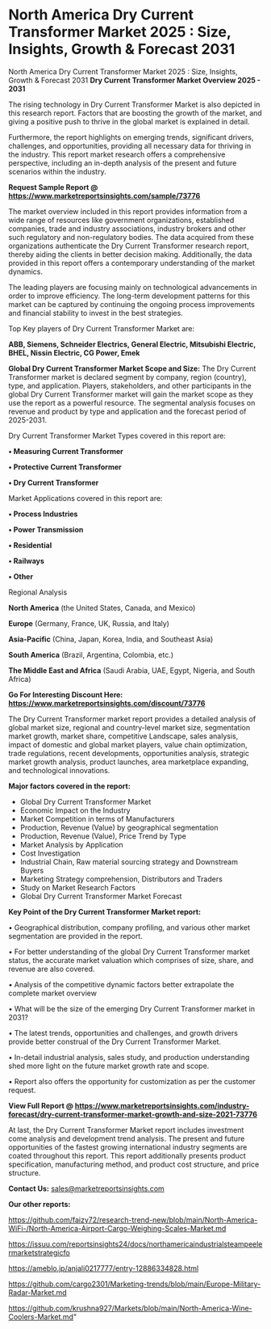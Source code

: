 # North America Dry Current Transformer Market 2025 : Size, Insights, Growth & Forecast 2031
 North America Dry Current Transformer Market 2025 : Size, Insights, Growth & Forecast 2031
<Strong> Dry Current Transformer Market Overview 2025 - 2031</strong>

The rising technology in Dry Current Transformer Market is also depicted in this research report. Factors that are boosting the growth of the market, and giving a positive push to thrive in the global market is explained in detail.

Furthermore, the report highlights on emerging trends, significant drivers, challenges, and opportunities, providing all necessary data for thriving in the industry. This report market research offers a comprehensive perspective, including an in-depth analysis of the present and future scenarios within the industry.

<strong>Request Sample Report @ <a href=https://www.marketreportsinsights.com/sample/73776>https://www.marketreportsinsights.com/sample/73776</a></strong>

The market overview included in this report provides information from a wide range of resources like government organizations, established companies, trade and industry associations, industry brokers and other such regulatory and non-regulatory bodies. The data acquired from these organizations authenticate the Dry Current Transformer research report, thereby aiding the clients in better decision making. Additionally, the data provided in this report offers a contemporary understanding of the market dynamics.

The leading players are focusing mainly on technological advancements in order to improve efficiency. The long-term development patterns for this market can be captured by continuing the ongoing process improvements and financial stability to invest in the best strategies.

Top Key players of Dry Current Transformer Market are:

<strong>ABB, Siemens, Schneider Electrics, General Electric, Mitsubishi Electric, BHEL, Nissin Electric, CG Power, Emek</strong>

<strong><b>Global Dry Current Transformer Market Scope and Size:</b></strong>
The Dry Current Transformer market is declared segment by company, region (country), type, and application. Players, stakeholders, and other participants in the global Dry Current Transformer market will gain the market scope as they use the report as a powerful resource. The segmental analysis focuses on revenue and product by type and application and the forecast period of 2025-2031.

Dry Current Transformer Market Types covered in this report are:

<strong>• Measuring Current Transformer

• Protective Current Transformer

• Dry Current Transformer</strong>

Market Applications covered in this report are:

<strong>• Process Industries

• Power Transmission

• Residential

• Railways

• Other</strong> 

Regional Analysis

<strong>North America</strong> (the United States, Canada, and Mexico)

<strong>Europe</strong> (Germany, France, UK, Russia, and Italy)

<strong>Asia-Pacific</strong> (China, Japan, Korea, India, and Southeast Asia)

<strong>South America</strong> (Brazil, Argentina, Colombia, etc.)

<strong>The Middle East and Africa</strong> (Saudi Arabia, UAE, Egypt, Nigeria, and South Africa)

<strong>Go For Interesting Discount Here: <a href=https://www.marketreportsinsights.com/discount/73776>https://www.marketreportsinsights.com/discount/73776</a></strong>

The Dry Current Transformer market report provides a detailed analysis of global market size, regional and country-level market size, segmentation market growth, market share, competitive Landscape, sales analysis, impact of domestic and global market players, value chain optimization, trade regulations, recent developments, opportunities analysis, strategic market growth analysis, product launches, area marketplace expanding, and technological innovations.

<strong><b>Major factors covered in the report:</b></strong>
<ul>
  <li>Global Dry Current Transformer Market </li>
  <li>Economic Impact on the Industry</li>
  <li>Market Competition in terms of Manufacturers</li>
  <li>Production, Revenue (Value) by geographical segmentation</li>
  <li>Production, Revenue (Value), Price Trend by Type</li>
  <li>Market Analysis by Application</li>
  <li>Cost Investigation</li>
  <li>Industrial Chain, Raw material sourcing strategy and Downstream Buyers</li>
  <li>Marketing Strategy comprehension, Distributors and Traders</li>
  <li>Study on Market Research Factors</li>
  <li>Global Dry Current Transformer Market Forecast</li>
</ul>

<strong><b>Key Point of the Dry Current Transformer Market report:</b></strong>

• Geographical distribution, company profiling, and various other market segmentation are provided in the report.

• For better understanding of the global Dry Current Transformer market status, the accurate market valuation which comprises of size, share, and revenue are also covered.

• Analysis of the competitive dynamic factors better extrapolate the complete market overview

• What will be the size of the emerging Dry Current Transformer market in 2031?

• The latest trends, opportunities and challenges, and growth drivers provide better construal of the Dry Current Transformer Market.

• In-detail industrial analysis, sales study, and production understanding shed more light on the future market growth rate and scope.

• Report also offers the opportunity for customization as per the customer request.

<strong><b>View Full Report @ <a href=https://www.marketreportsinsights.com/industry-forecast/dry-current-transformer-market-growth-and-size-2021-73776>https://www.marketreportsinsights.com/industry-forecast/dry-current-transformer-market-growth-and-size-2021-73776</a></b></strong>


At last, the Dry Current Transformer Market report includes investment come analysis and development trend analysis. The present and future opportunities of the fastest growing international industry segments are coated throughout this report. This report additionally presents product specification, manufacturing method, and product cost structure, and price structure.

<strong>Contact Us:</strong>
sales@marketreportsinsights.com

<strong>Our other reports:</strong>

<a href=https://github.com/faizy72/research-trend-new/blob/main/North-America-WiFi-/North-America-Airport-Cargo-Weighing-Scales-Market.md>https://github.com/faizy72/research-trend-new/blob/main/North-America-WiFi-/North-America-Airport-Cargo-Weighing-Scales-Market.md</a>

<a href=https://issuu.com/reportsinsights24/docs/northamericaindustrialsteampeelermarketstrategicfo>https://issuu.com/reportsinsights24/docs/northamericaindustrialsteampeelermarketstrategicfo</a>

<a href=https://ameblo.jp/anjali0217777/entry-12886334828.html>https://ameblo.jp/anjali0217777/entry-12886334828.html</a>

<a href=https://github.com/cargo2301/Marketing-trends/blob/main/Europe-Military-Radar-Market.md>https://github.com/cargo2301/Marketing-trends/blob/main/Europe-Military-Radar-Market.md</a>

<a href=https://github.com/krushna927/Markets/blob/main/North-America-Wine-Coolers-Market.md>https://github.com/krushna927/Markets/blob/main/North-America-Wine-Coolers-Market.md</a>"
